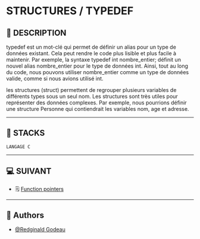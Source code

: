 # STRUCTURES / TYPEDEF


## 📑 DESCRIPTION

typedef est un mot-clé qui permet de définir un alias pour un type de données existant. Cela peut rendre le code plus lisible et plus facile à maintenir. Par exemple, la syntaxe typedef int nombre_entier; définit un nouvel alias nombre_entier pour le type de données int. Ainsi, tout au long du code, nous pouvons utiliser nombre_entier comme un type de données valide, comme si nous avions utilisé int.

les structures (struct) permettent de regrouper plusieurs variables de différents types sous un seul nom. Les structures sont très utiles pour représenter des données complexes. Par exemple, nous pourrions définir une structure Personne qui contiendrait les variables nom, age et adresse.

----------------------
## 🔧 STACKS

    LANGAGE C

----------------------
## 💻 SUIVANT

  - 🗒 [Function pointers](https://github.com/RedginaldGodeau/holbertonschool-low_level_programming/tree/main/function_pointers)
----------------------
## 👦 Authors

- [@Redginald Godeau](https://github.com/RedginaldGodeau)
